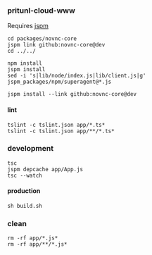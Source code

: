 ### pritunl-cloud-www

Requires [jspm](https://www.npmjs.com/package/jspm)

```
cd packages/novnc-core
jspm link github:novnc-core@dev
cd ../../

npm install
jspm install
sed -i 's|lib/node/index.js|lib/client.js|g' jspm_packages/npm/superagent@*.js

jspm install --link github:novnc-core@dev
```

#### lint

```
tslint -c tslint.json app/*.ts*
tslint -c tslint.json app/**/*.ts*
```

### development

```
tsc
jspm depcache app/App.js
tsc --watch
```

#### production

```
sh build.sh
```

### clean

```
rm -rf app/*.js*
rm -rf app/**/*.js*
```
